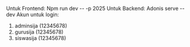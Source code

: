 Untuk Frontend: Npm run dev -- -p 2025
Untuk Backend: Adonis serve --dev
Akun untuk login:
1. adminsija (12345678)
2. gurusija (12345678)
3. siswasija (12345678)
